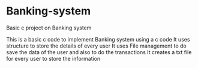 # Banking-system
Basic c project on Banking system

This is a basic c code to implement Banking system using a c code
It uses structure to store the details of every user
It uses File management to do save the data of the user and also to do the transactions
It creates a txt file for every user to store the information
